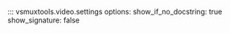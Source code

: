 ::: vsmuxtools.video.settings
    options:
      show_if_no_docstring: true
      show_signature: false